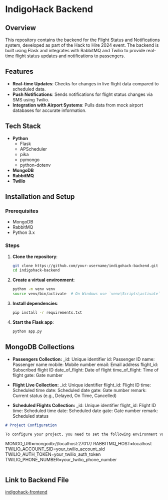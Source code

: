 # IndigoHack Backend

## Overview

This repository contains the backend for the Flight Status and Notifications system, developed as part of the Hack to Hire 2024 event. The backend is built using Flask and integrates with RabbitMQ and Twilio to provide real-time flight status updates and notifications to passengers.

## Features

- **Real-time Updates**: Checks for changes in live flight data compared to scheduled data.
- **Push Notifications**: Sends notifications for flight status changes via SMS using Twilio.
- **Integration with Airport Systems**: Pulls data from mock airport databases for accurate information.

## Tech Stack

- **Python**
  - Flask
  - APScheduler
  - pika
  - pymongo
  - python-dotenv
- **MongoDB**
- **RabbitMQ**
- **Twilio**

## Installation and Setup

### Prerequisites

- MongoDB
- RabbitMQ
- Python 3.x

### Steps

1. **Clone the repository**:
    ```bash
    git clone https://github.com/your-username/indigohack-backend.git
    cd indigohack-backend
    ```

2. **Create a virtual environment**:
    ```bash
    python -m venv venv
    source venv/bin/activate  # On Windows use `venv\Scripts\activate`
    ```

3. **Install dependencies**:
    ```bash
    pip install -r requirements.txt
    ```

4. **Start the Flask app**:
    ```bash
    python app.py
    ```

## MongoDB Collections


- **Passengers Collection:**
_id: Unique identifier
id: Passenger ID
name: Passenger name
mobile: Mobile number
email: Email address
flight_id: Subscribed flight ID
date_of_flight: Date of flight
time_of_flight: Time of flight
gate: Gate number


- **Flight Live Collection:**
_id: Unique identifier
flight_id: Flight ID
time: Scheduled time
date: Scheduled date
gate: Gate number
remark: Current status (e.g., Delayed, On Time, Cancelled)


- **Scheduled Flights Collection:**
_id: Unique identifier
flight_id: Flight ID
time: Scheduled time
date: Scheduled date
gate: Gate number
remark: Scheduled status


```markdown
# Project Configuration

To configure your project, you need to set the following environment variables:

```
MONGO_URI=mongodb://localhost:27017/
RABBITMQ_HOST=localhost
TWILIO_ACCOUNT_SID=your_twilio_account_sid
TWILIO_AUTH_TOKEN=your_twilio_auth_token
TWILIO_PHONE_NUMBER=your_twilio_phone_number
```
```


## Link to Backend File 
[indigohack-frontend](https://github.com/iamnandini/indigohack-frontend)